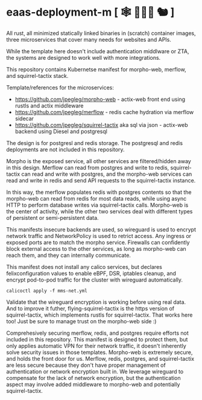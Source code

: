 # eaas-deployment-m  [ 🕸️ 🧜🏻‍♀️ 🐿️ ] 

All rust, all minimized statically linked binaries in (scratch) container images, three microservices that cover many needs for websites and APIs.

While the template here doesn't include authentication middlware or ZTA, the systems are designed to work well with more integrations.

This repository contains Kubernetse manifest for morpho-web, merflow, and squirrel-tactix stack.

Template/references for the microservices:

- https://github.com/jpegleg/morpho-web - actix-web front end using rustls and actix middleware
- https://github.com/jpegleg/merflow - redis cache hydration via merflow sidecar
- https://github.com/jpegleg/squirrel-tactix aka sql via json - actix-web backend using Diesel and postgresql

The design is for postgresl and redis storage. The postgresql and redis deployments are not included in this repository.

Morpho is the exposed service, all other services are filtered/hidden away in this design.
Merflow can read from postgres and write to redis, squirrel-tactix can read and write with postgres, and the morpho-web services
can read and write in redis and send API requests to the squirrel-tactix instance.

In this way, the merflow populates redis with postgres contents so that the morpho-web can read from redis for most data reads,
while using async HTTP to perform database writes via squirrel-tactix calls. Morpho-web is the center of activity, while
the other two services deal with different types of persistent or semi-persistent data.

This manifests insecure backends are used, so wireguard is used to encrypt network traffic and NetworkPolicy is used to retrict access.
Any ingress or exposed ports are to match the morpho service. Firewalls can confidently block external access to the other services, as long
as morpho-web can reach them, and they can internally communicate.

This manifest does not install any calico services, but declares felixconfiguration values to enable eBPF, DSR, iptables cleanup, and encrypt pod-to-pod traffic for the cluster with wireguard automatically. 

```
calicoctl apply -f mms-net.yml
```

Validate that the wireguard encryption is working before using real data. And to improve it futher, flying-squirrel-tactix is the https version of squirrel-tactix, which implements rustls for squirrel-tactix. That works here too! Just be sure
to manage trust on the morpho-web side :)

Comprehesively securing merflow, redis, and postgres require efforts not included in this repository. This manifest is designed to protect them, but only applies automatic VPN for their network traffic, it doesn't inherently solve security issues in those templates. Morpho-web is extremely secure, and holds the front door for us. Merflow, redis, postgres, and squirrel-tactix are less secure because they don't have proper management of authentication or network encryption built in. We leverage wireguard to compensate for the lack of network encryption, but the authentication aspect may involve added middleware to morpho-web and potentially squirrel-tactix.
